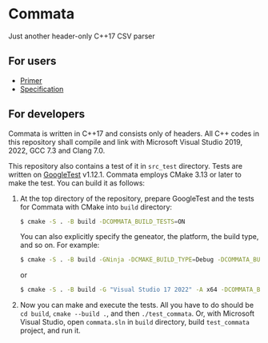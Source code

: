 # Commata

Just another header-only C++17 CSV parser

## For users

 - [Primer](CommataPrimer.md)
 - [Specification](https://furfurylic.github.io/commata/CommataSpecification.xml)

## For developers

Commata is written in C++17 and consists only of headers.
All C++ codes in this repository shall compile and link with
Microsoft Visual Studio 2019, 2022, GCC 7.3 and Clang 7.0.

This repository also contains a test of it in `src_test` directory.
Tests are written on [GoogleTest](https://github.com/google/googletest) v1.12.1.
Commata employs CMake 3.13 or later to make the test.
You can build it as follows:

 1. At the top directory of the repository, prepare GoogleTest and the tests for
    Commata with CMake into `build` directory:
    ```bash
    $ cmake -S . -B build -DCOMMATA_BUILD_TESTS=ON
    ```
    You can also explicitly specify the geneator, the platform, the build type, and so on. For example:
    ```bash
    $ cmake -S . -B build -GNinja -DCMAKE_BUILD_TYPE=Debug -DCOMMATA_BUILD_TESTS=ON
    ```
    or
    ```bash
    $ cmake -S . -B build -G "Visual Studio 17 2022" -A x64 -DCOMMATA_BUILD_TESTS=ON
    ```

 1. Now you can make and execute the tests.
    All you have to do should be `cd build`, `cmake --build .`, and then `./test_commata`.
    Or, with Microsoft Visual Studio, open `commata.sln` in `build` directory, build `test_commata` project, and run it.
